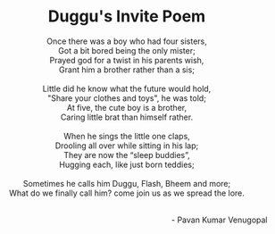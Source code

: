 <!DOCTYPE html>
<html>
<body>

<h1><center>Duggu's Invite Poem</center></h1>
<p><center>Once there was a boy who had four sisters,<br>
Got a bit bored being the only mister;<br>
Prayed god for a twist in his parents wish,<br>
Grant him a brother rather than a sis;<br>
 <br>
Little did he know what the future would hold,<br>
"Share your clothes and toys", he was told;<br>
At five, the cute boy is a brother,<br>
Caring little brat than himself rather.<br>
 <br>
When he sings the little one claps,<br>
Drooling all over while sitting in his lap;<br>
They are now the “sleep buddies”,<br>
Hugging each, like just born teddies;<br>
 <br>
Sometimes he calls him Duggu, Flash, Bheem and more;<br>
What do we finally call him? come join us as we spread the lore. </center><br></p>
                                                <p style="text-align:right">- Pavan Kumar Venugopal</p>
</body>
</html>

                                                                                                    
